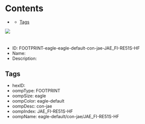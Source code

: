 



Contents
========

* [](#)
	* [Tags](#tags)
  
![][im]
# 

- ID: FOOTPRINT-eagle-eagle-default-con-jae-JAE_FI-RE51S-HF
- Name: 
- Description: 

## Tags

- hexID: 
- oompType: FOOTPRINT
- oompSize: eagle
- oompColor: eagle-default
- oompDesc: con-jae
- oompIndex: JAE_FI-RE51S-HF
- oompName: eagle-default/con-jae/JAE_FI-RE51S-HF



[im]: image.png
